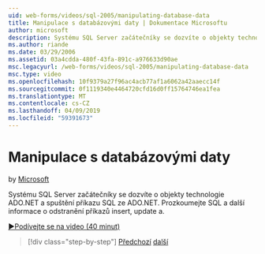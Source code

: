```yaml
---
uid: web-forms/videos/sql-2005/manipulating-database-data
title: Manipulace s databázovými daty | Dokumentace Microsoftu
author: microsoft
description: Systému SQL Server začátečníky se dozvíte o objekty technologie ADO.NET a spuštění příkazu SQL ze ADO.NET. Prozkoumejte SQL a zjistěte více o insert, update a delete sta...
ms.author: riande
ms.date: 03/29/2006
ms.assetid: 03a4cdda-480f-43fa-891c-a976633d90ae
msc.legacyurl: /web-forms/videos/sql-2005/manipulating-database-data
msc.type: video
ms.openlocfilehash: 10f9379a27f96ac4acb77af1a6062a42aaecc14f
ms.sourcegitcommit: 0f1119340e4464720cfd16d0ff15764746ea1fea
ms.translationtype: MT
ms.contentlocale: cs-CZ
ms.lasthandoff: 04/09/2019
ms.locfileid: "59391673"
---
```

# <a name="manipulating-database-data"></a>Manipulace s databázovými daty

by [Microsoft](https://github.com/microsoft)

Systému SQL Server začátečníky se dozvíte o objekty technologie ADO.NET a spuštění příkazu SQL ze ADO.NET. Prozkoumejte SQL a další informace o odstranění příkazů insert, update a.

[&#9654;Podívejte se na video (40 minut)](https://channel9.msdn.com/Blogs/ASP-NET-Site-Videos/manipulating-database-data)

> [!div class="step-by-step"]
> [Předchozí](designing-relational-database-tables.md)
> [další](more-structured-query-language.md)
